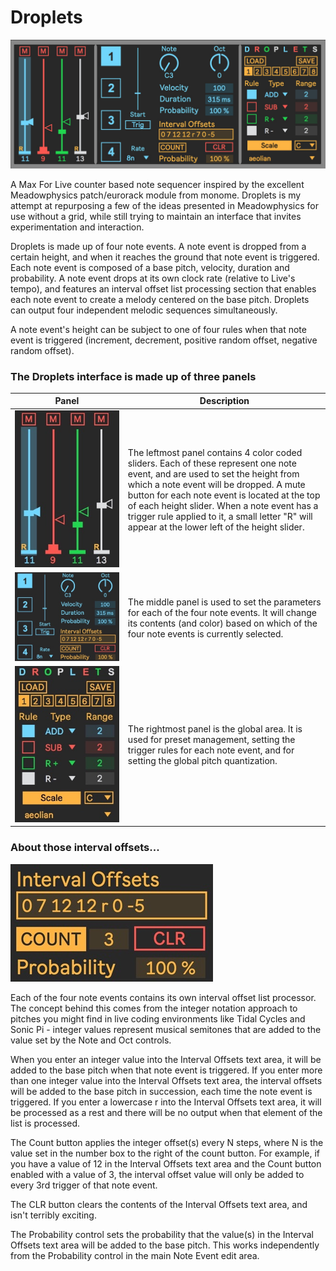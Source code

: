 # Droplets

![Droplets Image](img/Droplets.jpg)

A Max For Live counter based note sequencer inspired by the excellent Meadowphysics patch/eurorack module from monome. Droplets is my attempt at repurposing a few of the ideas presented in Meadowphysics for use without a grid, while still trying to maintain an interface that invites experimentation and interaction.

Droplets is made up of four note events. A note event is dropped from a certain height, and when it reaches the ground that note event is triggered. Each note event is composed of a base pitch, velocity, duration and probability. A note event drops at its own clock rate (relative to Live's tempo), and features an interval offset list processing section that enables each note event to create a melody centered on the base pitch. Droplets can output four independent melodic sequences simultaneously. 

A note event's height can be subject to one of four rules when that note event is triggered (increment, decrement, positive random offset, negative random offset).


### The Droplets interface is made up of three panels

&nbsp;&nbsp;&nbsp;&nbsp;&nbsp;&nbsp;&nbsp;&nbsp;&nbsp;&nbsp;&nbsp;&nbsp;&nbsp;&nbsp;Panel&nbsp;&nbsp;&nbsp;&nbsp;&nbsp;&nbsp;&nbsp;&nbsp;&nbsp;&nbsp;&nbsp;&nbsp;&nbsp;&nbsp;|Description
-----|-----------
![Droplets Image](img/left.jpg) | The leftmost panel contains 4 color coded sliders. Each of these represent one note event, and are used to set the height from which a note event will be dropped. A mute button for each note event is located at the top of each height slider. When a note event has a trigger rule applied to it, a small letter "R" will appear at the lower left of the height slider.
![Droplets Image](img/middle.jpg) | The middle panel is used to set the parameters for each of the four note events. It will change its contents (and color) based on which of the four note events is currently selected.
![Droplets Image](img/right.jpg) | The rightmost panel is the global area. It is used for preset management, setting the trigger rules for each note event, and for setting the global pitch quantization.

### About those interval offsets...

![Droplets Image](img/intervals.jpg)

Each of the four note events contains its own interval offset list processor. The concept behind this comes from the integer notation approach to pitches you might find in live coding environments like Tidal Cycles and Sonic Pi - integer values represent musical semitones that are added to the value set by the Note and Oct controls. 

When you enter an integer value into the Interval Offsets text area, it will be added to the base pitch when that note event is triggered. If you enter more than one integer value into the Interval Offsets text area, the interval offsets will be added to the base pitch in succession, each time the note event is triggered. If you enter a lowercase r into the Interval Offsets text area, it will be processed as a rest and there will be no output when that element of the list is processed.

The Count button applies the integer offset(s) every N steps, where N is the value set in the number box to the right of the count button. For example, if you have a value of 12 in the Interval Offsets text area and the Count button enabled with a value of 3, the interval offset value will only be added to every 3rd trigger of that note event.

The CLR button clears the contents of the Interval Offsets text area, and isn't terribly exciting.

The Probability control sets the probability that the value(s) in the Interval Offsets text area will be added to the base pitch. This works independently from the Probability control in the main Note Event edit area.


